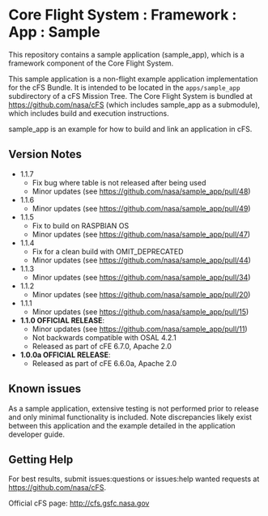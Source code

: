 # Core Flight System : Framework : App : Sample

This repository contains a sample application (sample_app), which is a framework component of the Core Flight System.

This sample application is a non-flight example application implementation for the cFS Bundle. It is intended to be located in the `apps/sample_app` subdirectory of a cFS Mission Tree.  The Core Flight System is bundled at https://github.com/nasa/cFS (which includes sample_app as a submodule), which includes build and execution instructions.

sample_app is an example for how to build and link an application in cFS.

## Version Notes
- 1.1.7
  - Fix bug where table is not released after being used
  - Minor updates (see https://github.com/nasa/sample_app/pull/48)
- 1.1.6
  - Minor updates (see https://github.com/nasa/sample_app/pull/49)
- 1.1.5  
  - Fix to build on RASPBIAN OS
  - Minor updates (see https://github.com/nasa/sample_app/pull/47)
- 1.1.4  
  - Fix for a clean build with OMIT_DEPRECATED
  - Minor updates (see https://github.com/nasa/sample_app/pull/44)
- 1.1.3
  - Minor updates (see https://github.com/nasa/sample_app/pull/34)
- 1.1.2
  - Minor updates (see https://github.com/nasa/sample_app/pull/20)
- 1.1.1
  - Minor updates (see https://github.com/nasa/sample_app/pull/15)
- **1.1.0 OFFICIAL RELEASE**:
  - Minor updates (see https://github.com/nasa/sample_app/pull/11)
  - Not backwards compatible with OSAL 4.2.1
  - Released as part of cFE 6.7.0, Apache 2.0
- **1.0.0a OFFICIAL RELEASE**:
  - Released as part of cFE 6.6.0a, Apache 2.0

## Known issues

As a sample application, extensive testing is not performed prior to release and only minimal functionality is included.  Note discrepancies likely exist between this application and the example detailed in the application developer guide.

## Getting Help

For best results, submit issues:questions or issues:help wanted requests at https://github.com/nasa/cFS.

Official cFS page: http://cfs.gsfc.nasa.gov
